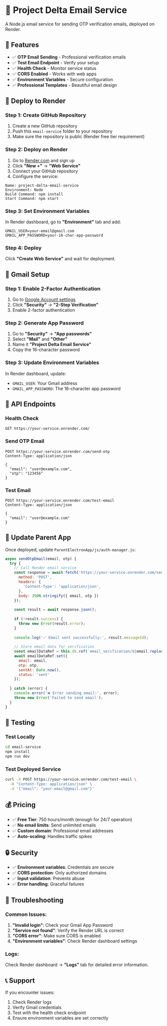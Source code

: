 # 🚀 Project Delta Email Service

A Node.js email service for sending OTP verification emails, deployed on Render.

## 🎯 Features

- ✅ **OTP Email Sending** - Professional verification emails
- ✅ **Test Email Endpoint** - Verify your setup
- ✅ **Health Check** - Monitor service status
- ✅ **CORS Enabled** - Works with web apps
- ✅ **Environment Variables** - Secure configuration
- ✅ **Professional Templates** - Beautiful email design

## 🚀 Deploy to Render

### Step 1: Create GitHub Repository

1. Create a new GitHub repository
2. Push this `email-service` folder to your repository
3. Make sure the repository is public (Render free tier requirement)

### Step 2: Deploy on Render

1. Go to [Render.com](https://render.com/) and sign up
2. Click **"New +"** → **"Web Service"**
3. Connect your GitHub repository
4. Configure the service:

```
Name: project-delta-email-service
Environment: Node
Build Command: npm install
Start Command: npm start
```

### Step 3: Set Environment Variables

In Render dashboard, go to **"Environment"** tab and add:

```
GMAIL_USER=your-email@gmail.com
GMAIL_APP_PASSWORD=your-16-char-app-password
```

### Step 4: Deploy

Click **"Create Web Service"** and wait for deployment.

## 📧 Gmail Setup

### Step 1: Enable 2-Factor Authentication

1. Go to [Google Account settings](https://myaccount.google.com/)
2. Click **"Security"** → **"2-Step Verification"**
3. Enable 2-factor authentication

### Step 2: Generate App Password

1. Go to **"Security"** → **"App passwords"**
2. Select **"Mail"** and **"Other"**
3. Name it **"Project Delta Email Service"**
4. Copy the 16-character password

### Step 3: Update Environment Variables

In Render dashboard, update:
- `GMAIL_USER`: Your Gmail address
- `GMAIL_APP_PASSWORD`: The 16-character app password

## 🔗 API Endpoints

### Health Check
```
GET https://your-service.onrender.com/
```

### Send OTP Email
```
POST https://your-service.onrender.com/send-otp
Content-Type: application/json

{
  "email": "user@example.com",
  "otp": "123456"
}
```

### Test Email
```
POST https://your-service.onrender.com/test-email
Content-Type: application/json

{
  "email": "user@example.com"
}
```

## 🔧 Update Parent App

Once deployed, update `ParentElectronApp/js/auth-manager.js`:

```javascript
async sendOtpEmail(email, otp) {
  try {
    // Call Render email service
    const response = await fetch('https://your-service.onrender.com/send-otp', {
      method: 'POST',
      headers: {
        'Content-Type': 'application/json',
      },
      body: JSON.stringify({ email, otp })
    });
    
    const result = await response.json();
    
    if (!result.success) {
      throw new Error(result.error);
    }
    
    console.log('✅ Email sent successfully:', result.messageId);
    
    // Store email data for verification
    const emailDataRef = this.db.ref(`email_verification/${email.replace(/[.#$[\]]/g, '_')}`);
    await emailDataRef.set({
      email: email,
      otp: otp,
      sentAt: Date.now(),
      status: 'sent'
    });
    
  } catch (error) {
    console.error('❌ Error sending email:', error);
    throw new Error('Failed to send email');
  }
}
```

## 🧪 Testing

### Test Locally
```bash
cd email-service
npm install
npm run dev
```

### Test Deployed Service
```bash
curl -X POST https://your-service.onrender.com/test-email \
  -H "Content-Type: application/json" \
  -d '{"email": "your-email@gmail.com"}'
```

## 💰 Pricing

- ✅ **Free Tier**: 750 hours/month (enough for 24/7 operation)
- ✅ **No email limits**: Send unlimited emails
- ✅ **Custom domain**: Professional email addresses
- ✅ **Auto-scaling**: Handles traffic spikes

## 🔒 Security

- ✅ **Environment variables**: Credentials are secure
- ✅ **CORS protection**: Only authorized domains
- ✅ **Input validation**: Prevents abuse
- ✅ **Error handling**: Graceful failures

## 🚨 Troubleshooting

### Common Issues:

1. **"Invalid login"**: Check your Gmail App Password
2. **"Service not found"**: Verify the Render URL is correct
3. **"CORS error"**: Make sure CORS is enabled
4. **"Environment variables"**: Check Render dashboard settings

### Logs:
Check Render dashboard → **"Logs"** tab for detailed error information.

## 📞 Support

If you encounter issues:
1. Check Render logs
2. Verify Gmail credentials
3. Test with the health check endpoint
4. Ensure environment variables are set correctly 
